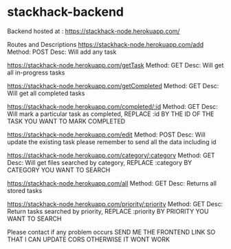 # stackhack-backend

Backend hosted at : https://stackhack-node.herokuapp.com/

Routes and Descriptions
https://stackhack-node.herokuapp.com/add
Method: POST
Desc: Will add any task

https://stackhack-node.herokuapp.com/getTask
Method: GET
Desc: Will get all in-progress tasks

https://stackhack-node.herokuapp.com/getCompleted
Method: GET
Desc: Will get all completed tasks

https://stackhack-node.herokuapp.com/completed/:id
Method: GET
Desc: Will mark a particular task as completed, REPLACE :id BY THE ID OF THE TASK YOU WANT TO MARK COMPLETED

https://stackhack-node.herokuapp.com/edit
Method: POST
Desc: Will update the existing task please remember to send all the data including id

https://stackhack-node.herokuapp.com/category/:category
Method: GET
Desc: Will get files searched by category, REPLACE :category BY CATEGORY YOU WANT TO SEARCH

https://stackhack-node.herokuapp.com/all
Method: GET
Desc: Returns all stored tasks

https://stackhack-node.herokuapp.com/priority/:priority
Method: GET
Desc: Return tasks searched by priority, REPLACE :priority BY PRIORITY YOU WANT TO SEARCH

Please contact if any problem occurs
SEND ME THE FRONTEND LINK SO THAT I CAN UPDATE CORS OTHERWISE IT WONT WORK
